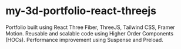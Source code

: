 # my-3d-portfolio-react-threejs
Portfolio built using React Three Fiber, ThreeJS, Tailwind CSS, Framer Motion. Reusable and scalable code using Higher Order Components (HOCs). Performance improvement using Suspense and Preload. 
